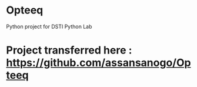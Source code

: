 # Opteeq
Python project  for DSTI Python Lab

# Project transferred here : https://github.com/assansanogo/Opteeq
